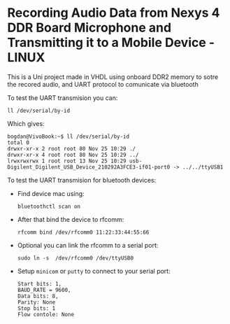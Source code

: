 # Recording Audio Data from Nexys 4 DDR Board Microphone and Transmitting it to a Mobile Device - LINUX

This is a Uni project made in VHDL using onboard DDR2 memory to sotre the recored audio, and UART protocol to comunicate via bluetooth

To test the UART transmision  you can:

`ll /dev/serial/by-id`

Which gives:

```
bogdan@VivoBook:~$ ll /dev/serial/by-id
total 0
drwxr-xr-x 2 root root 80 Nov 25 10:29 ./
drwxr-xr-x 4 root root 80 Nov 25 10:29 ../
lrwxrwxrwx 1 root root 13 Nov 25 10:29 usb-Digilent_Digilent_USB_Device_210292A3FCE3-if01-port0 -> ../../ttyUSB1
```

To test the UART transmision for bluetooth devices:
- Find device mac using:

  `bluetoothctl scan on`
  
- After that bind the device to rfcomm:

  `rfcomm bind /dev/rfcomm0 11:22:33:44:55:66`
  
- Optional you can link the rfcomm to a serial port:

  `sudo ln -s  /dev/rfcomm0 /dev/ttyUSB0`
  
- Setup `minicom` or `putty` to connect to your serial port:
  ```
  Start bits: 1,
  BAUD_RATE = 9600,
  Data bits: 8,
  Parity: None
  Stop bits: 1
  Flow contole: None
  ```
